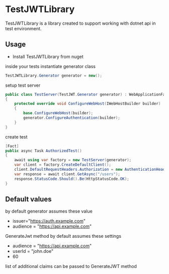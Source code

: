 # TestJWTLibrary

TestJWTLibrary is a library created to support working with dotnet api in test environment.

## Usage

* Install TestJWTLibrary from nuget

inside your tests instantiate generator class

```csharp
TestJWTLibrary.Generator generator = new();
```

setup test server 

```csharp
public class TestServer(TestJWT.Generator generator) : WebApplicationFactory<Program>
{
    protected override void ConfigureWebHost(IWebHostBuilder builder)
    {
        base.ConfigureWebHost(builder);
        generator.ConfigureAuthentication(builder);
    }
}
```

create test

```csharp
[Fact]
public async Task AuthorizedTest()
{
    await using var factory = new TestServer(generator);
    var client = factory.CreateDefaultClient();
    client.DefaultRequestHeaders.Authorization = new AuthenticationHeaderValue("Bearer", generator.GenerateJwt());
    var response = await client.GetAsync("/users");
    response.StatusCode.Should().Be(HttpStatusCode.OK);
}
```

## Default values

by default generator assumes these value
* issuer="https://auth.example.com"
* audience = "https://api.example.com"

GenerateJwt method by default assumes these settings

* audience = "https://api.example.com"
* userId = "john.doe"
* 60

list of additional claims can be passed to GenerateJWT method